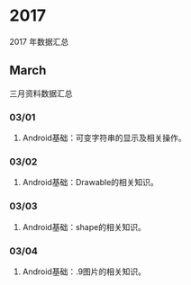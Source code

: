 # 2017
2017 年数据汇总

## March 
三月资料数据汇总
### 03/01
1. Android基础：可变字符串的显示及相关操作。

### 03/02
1. Android基础：Drawable的相关知识。

### 03/03
1. Android基础：shape的相关知识。

### 03/04
1. Android基础：.9图片的相关知识。














